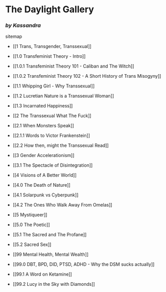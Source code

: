 # The Daylight Gallery 
### *by Kassandra*

sitemap

- [[1 Trans, Transgender, Transsexual]]

 - [[1.0 Transfeminist Theory - Intro]]

  - [[1.0.1 Transfeminist Theory 101 - Caliban and The Witch]]

  - [[1.0.2 Transfeminist Theory 102 - A Short History of Trans Misogyny]]

 - [[1.1 Whipping Girl - Why Transsexual]]

 - [[1.2 Lucretian Nature is a Transsexual Woman]]

 - [[1.3 Incarnated Happiness]]


- [[2 The Transsexual What The Fuck]]

 - [[2.1 When Monsters Speak]]

  - [[2.1.1 Words to Victor Frankenstein]]

 - [[2.2 How then, might the Transsexual Read]]


- [[3 Gender Accelerationism]]

 - [[3.1 The Spectacle of Disintegration]]


- [[4 Visions of A Better World]]

 - [[4.0 The Death of Nature]]

 - [[4.1 Solarpunk vs Cyberpunk]]

 - [[4.2 The Ones Who Walk Away From Omelas]]


- [[5 Mystiqueer]]

 - [[5.0 The Poetic]]

 - [[5.1 The Sacred and The Profane]]

 - [[5.2 Sacred Sex]]


- [[99 Mental Health, Mental Wealth]]

- [[99.0 DBT, BPD, DID, PTSD, ADHD - Why the DSM sucks actually]]

- [[99.1 A Word on Ketamine]]

- [[99.2 Lucy in the Sky with Diamonds]]

